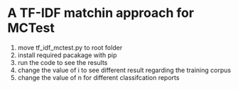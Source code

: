 # A TF-IDF matchin approach for MCTest

1. move tf_idf_mctest.py to root folder
2. install required pacakage with pip
3. run the code to see the results
4. change the value of i to see different result regarding the training corpus
5. change the value of n for different classifcation reports
